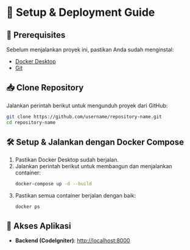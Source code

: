 # 🚀 Setup & Deployment Guide

## 📌 Prerequisites
Sebelum menjalankan proyek ini, pastikan Anda sudah menginstal:
- [Docker Desktop](https://www.docker.com/products/docker-desktop)
- [Git](https://git-scm.com/downloads)

## 📥 Clone Repository
Jalankan perintah berikut untuk mengunduh proyek dari GitHub:
```sh
git clone https://github.com/username/repository-name.git
cd repository-name
```

## 🛠️ Setup & Jalankan dengan Docker Compose
1. Pastikan Docker Desktop sudah berjalan.
2. Jalankan perintah berikut untuk membangun dan menjalankan container:
   ```sh
   docker-compose up -d --build
   ```
3. Pastikan semua container berjalan dengan baik:
   ```sh
   docker ps
   ```

## 🎯 Akses Aplikasi
- **Backend (CodeIgniter)**: [http://localhost:8000](http://localhost:8000)
